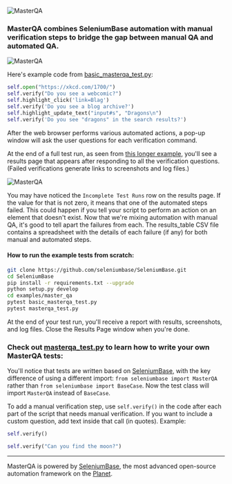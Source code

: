 ![](http://cdn2.hubspot.net/hubfs/100006/images/masterqa_logo-11.png "MasterQA")

### MasterQA combines SeleniumBase automation with manual verification steps to bridge the gap between manual QA and automated QA.

![](https://cdn2.hubspot.net/hubfs/100006/images/masterqa6.gif "MasterQA")

Here's example code from [basic_masterqa_test.py](https://github.com/seleniumbase/SeleniumBase/blob/master/examples/master_qa/basic_masterqa_test.py):

```python
self.open("https://xkcd.com/1700/")
self.verify("Do you see a webcomic?")
self.highlight_click('link=Blag')
self.verify('Do you see a blog archive?')
self.highlight_update_text("input#s", "Dragons\n")
self.verify('Do you see "dragons" in the search results?')
```

After the web browser performs various automated actions, a pop-up window will ask the user questions for each verification command.

At the end of a full test run, as seen from [this longer example](https://github.com/seleniumbase/SeleniumBase/blob/master/examples/master_qa/masterqa_test.py), you'll see a results page that appears after responding to all the verification questions. (Failed verifications generate links to screenshots and log files.)

![](http://cdn2.hubspot.net/hubfs/100006/images/hybrid_screen.png "MasterQA")

You may have noticed the ``Incomplete Test Runs`` row on the results page. If the value for that is not zero, it means that one of the automated steps failed. This could happen if you tell your script to perform an action on an element that doesn't exist. Now that we're mixing automation with manual QA, it's good to tell apart the failures from each. The results_table CSV file contains a spreadsheet with the details of each failure (if any) for both manual and automated steps.

#### How to run the example tests from scratch:
```bash
git clone https://github.com/seleniumbase/SeleniumBase.git
cd SeleniumBase
pip install -r requirements.txt --upgrade
python setup.py develop
cd examples/master_qa
pytest basic_masterqa_test.py
pytest masterqa_test.py
```

At the end of your test run, you'll receive a report with results, screenshots, and log files. Close the Results Page window when you're done.

### Check out [masterqa_test.py](https://github.com/seleniumbase/SeleniumBase/blob/master/examples/masterqa_test.py) to learn how to write your own MasterQA tests:

You'll notice that tests are written based on [SeleniumBase](http://seleniumbase.com), with the key difference of using a different import: ``from seleniumbase import MasterQA`` rather than ``from seleniumbase import BaseCase``. Now the test class will import ``MasterQA`` instead of ``BaseCase``.

To add a manual verification step, use ``self.verify()`` in the code after each part of the script that needs manual verification. If you want to include a custom question, add text inside that call (in quotes). Example:

```python
self.verify()

self.verify("Can you find the moon?")
```

---

MasterQA is powered by [SeleniumBase](http://seleniumbase.com), the most advanced open-source automation framework on the [Planet](https://en.wikipedia.org/wiki/Earth).
